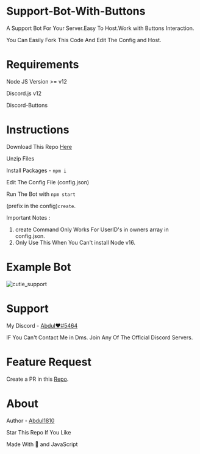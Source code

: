 # Support-Bot-With-Buttons
A Support Bot For Your Server.Easy To Host.Work with Buttons Interaction.

You Can Easily Fork This Code And Edit The Config and Host.

# Requirements

Node JS Version >= v12

Discord.js v12

Discord-Buttons

# Instructions

Download This Repo [Here](https://github.com/Abdul1810/support-bot-with-buttons/archive/refs/heads/djs-v12.zip)

Unzip Files

Install Packages - `npm i`

Edit The Config File (config.json)

Run The Bot with `npm start`

(prefix in the config)`create`.

Important Notes :

1. create Command Only Works For UserID's in owners array in config.json.
2. Only Use This When You Can't install Node v16.

# Example Bot

![cutie_support](https://media.discordapp.net/attachments/840655506723962930/866915564999671808/IMG_20210720_104614.jpg)


# Support

My Discord - [Abdul♥#5464](https://discord.com/users/737553088218529813)

IF You Can't Contact Me in Dms. Join Any Of The Official Discord Servers.

# Feature Request

Create a PR in this [Repo](https://github.com/Abdul1810/support-bot-with-buttons/pulls).

# About

Author - [Abdul1810](https://github.com/Abdul1810/)

Star This Repo If You Like

Made With 💖 and JavaScript
